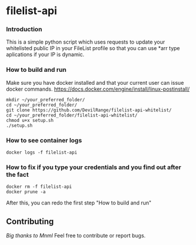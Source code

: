 # filelist-api

### Introduction

This is a simple python script which uses requests to update your whitelisted public IP in your FileList profile so that you can use *arr type aplications if your IP is dynamic.

### How to build and run
Make sure you have docker installed and that your current user can issue docker commands.
https://docs.docker.com/engine/install/linux-postinstall/

```shell
mkdir ~/your_preferred_folder/
cd ~/your_preferred_folder/
git clone https://github.com/DevilRange/filelist-api-whitelist/
cd ~/your_preferred_folder/filelist-api-whitelist/
chmod u+x setup.sh
./setup.sh
```

### How to see container logs

```shell
docker logs -f filelist-api
```

### How to fix if you type your credentials and you find out after the fact

```shell
docker rm -f filelist-api
docker prune -a
```
After this, you can redo the first step "How to build and run"

## Contributing
*Big thanks to Mnml*
Feel free to contribute or report bugs.
